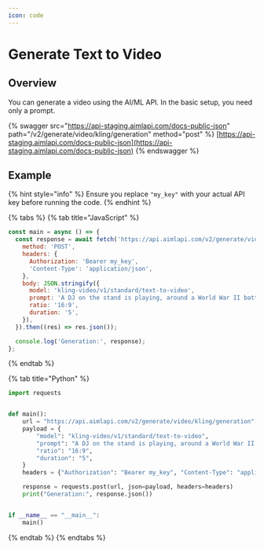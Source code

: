 ```yaml
---
icon: code
---
```


# Generate Text to Video

## Overview

You can generate a video using the AI/ML API. In the basic setup, you need only a prompt.

{% swagger src="https://api-staging.aimlapi.com/docs-public-json" path="/v2/generate/video/kling/generation" method="post" %}
[https://api-staging.aimlapi.com/docs-public-json](https://api-staging.aimlapi.com/docs-public-json)
{% endswagger %}

## Example

{% hint style="info" %}
Ensure you replace `"my_key"` with your actual API key before running the code.
{% endhint %}

{% tabs %}
{% tab title="JavaScript" %}
```javascript
const main = async () => {
  const response = await fetch('https://api.aimlapi.com/v2/generate/video/kling/generation', {
    method: 'POST',
    headers: {
      Authorization: 'Bearer my_key',
      'Content-Type': 'application/json',
    },
    body: JSON.stringify({
      model: 'kling-video/v1/standard/text-to-video',
      prompt: 'A DJ on the stand is playing, around a World War II battlefield, lots of explosions, thousands of dancing soldiers, between tanks shooting, barbed wire fences, lots of smoke and fire, black and white old video: hyper realistic, photorealistic, photography, super detailed, very sharp, on a very white background',
      ratio: '16:9',
      duration: '5',
    }),
  }).then((res) => res.json());

  console.log('Generation:', response);
};
```
{% endtab %}

{% tab title="Python" %}
```python
import requests


def main():
    url = "https://api.aimlapi.com/v2/generate/video/kling/generation"
    payload = {
        "model": "kling-video/v1/standard/text-to-video",
        "prompt": "A DJ on the stand is playing, around a World War II battlefield, lots of explosions, thousands of dancing soldiers, between tanks shooting, barbed wire fences, lots of smoke and fire, black and white old video: hyper realistic, photorealistic, photography, super detailed, very sharp, on a very white background",
        "ratio": "16:9",
        "duration": "5",
    }
    headers = {"Authorization": "Bearer my_key", "Content-Type": "application/json"}

    response = requests.post(url, json=payload, headers=headers)
    print("Generation:", response.json())


if __name__ == "__main__":
    main()

```
{% endtab %}
{% endtabs %}
